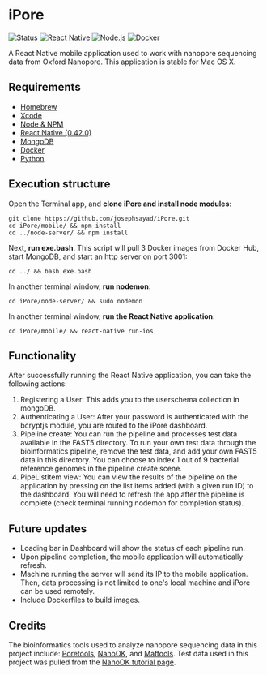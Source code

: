 # iPore

[![Status](https://img.shields.io/badge/build-passing-brightgreen.svg)]() [![React Native](https://img.shields.io/badge/react%20native-0.42.0-brightgreen.svg)](https://facebook.github.io/react-native/) [![Node.js](https://img.shields.io/badge/node-8.5.0-brightgreen.svg)](https://nodejs.org/en/) [![Docker](https://img.shields.io/badge/docker-17.06.2-blue.svg)](https://www.docker.com/)

A React Native mobile application used to work with nanopore sequencing data from Oxford Nanopore. This application is stable for Mac OS X. 

## Requirements

* [Homebrew](https://brew.sh/)
* [Xcode](https://developer.apple.com/xcode/)
* [Node & NPM](https://changelog.com/posts/install-node-js-with-homebrew-on-os-x/)
* [React Native (0.42.0)](https://facebook.github.io/react-native/docs/getting-started.html)
* [MongoDB](https://treehouse.github.io/installation-guides/mac/mongo-mac.html/)
* [Docker](https://www.docker.com/docker-mac/)
* [Python](http://docs.python-guide.org/en/latest/starting/install/osx/)

## Execution structure

Open the Terminal app, and **clone iPore and install node modules**: 

```
git clone https://github.com/josephsayad/iPore.git
cd iPore/mobile/ && npm install
cd ../node-server/ && npm install
```

Next, **run exe.bash**. This script will pull 3 Docker images from Docker Hub, start MongoDB, and start an http server on port 3001: 

```
cd ../ && bash exe.bash
```

In another terminal window, **run nodemon**: 

```
cd iPore/node-server/ && sudo nodemon
```

In another terminal window, **run the React Native application**: 

```
cd iPore/mobile/ && react-native run-ios
```

## Functionality

After successfully running the React Native application, you can take the following actions: 

1. Registering a User: This adds you to the userschema collection in mongoDB. 
2. Authenticating a User: After your password is authenticated with the bcryptjs module, you are routed to the iPore dashboard. 
3. Pipeline create: You can run the pipeline and processes test data available in the FAST5 directory. To run your own test data through the bioinformatics pipeline, remove the test data, and add your own FAST5 data in this directory. You can choose to index 1 out of 9 bacterial reference genomes in the pipeline create scene.
4. PipeListItem view: You can view the results of the pipeline on the application by pressing on the list items added (with a given run ID) to the dashboard. You will need to refresh the app after the pipeline is complete (check terminal running nodemon for completion status). 

## Future updates 

* Loading bar in Dashboard will show the status of each pipeline run. 
* Upon pipeline completion, the mobile application will automatically refresh.
* Machine running the server will send its IP to the mobile application. Then, data processing is not limited to one's local machine and iPore can be used remotely.
* Include Dockerfiles to build images. 

## Credits

The bioinformatics tools used to analyze nanopore sequencing data in this project include: [Poretools](https://github.com/arq5x/poretools), [NanoOK](https://github.com/TGAC/NanoOK), and [Maftools](https://github.com/PoisonAlien/maftools). Test data used in this project was pulled from the [NanoOK tutorial page](https://documentation.tgac.ac.uk/display/NANOOK/NanoOK+tutorial).
